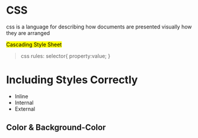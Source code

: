 <h1>CSS</h1>
<p>css is a language for describing how documents are presented visually how they are arranged</p>
<mark>Cascading Style Sheet</mark>

<blockquote>
css rules:
    selector{
        property:value;
    }
</blockquote>

<h1>Including Styles Correctly</h1>
<ul>
    <li>Inline</li>
    <li>Internal</li>
    <li>External</li>
</ul>

<h2>Color & Background-Color</h2>

